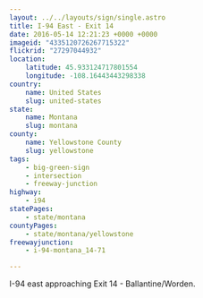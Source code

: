 ```yaml
---
layout: ../../layouts/sign/single.astro
title: I-94 East - Exit 14
date: 2016-05-14 12:21:23 +0000 +0000
imageid: "4335120726267715322"
flickrid: "27297044932"
location:
    latitude: 45.933124717801554
    longitude: -108.16443443298338
country:
    name: United States
    slug: united-states
state:
    name: Montana
    slug: montana
county:
    name: Yellowstone County
    slug: yellowstone
tags:
    - big-green-sign
    - intersection
    - freeway-junction
highway:
    - i94
statePages:
    - state/montana
countyPages:
    - state/montana/yellowstone
freewayjunction:
    - i-94-montana_14-71

---
```

I-94 east approaching Exit 14 - Ballantine/Worden.